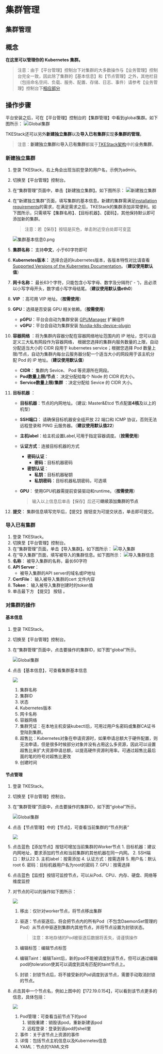 # 集群管理

## 集群管理

## 概念

**在这里可以管理你的 Kubernetes 集群。**

> 注意：由于【平台管理】控制台下对集群的大多数操作与【业务管理】控制台完全一致，因此除了集群的【基本信息】和【节点管理】之外，其他栏目（包括命名空间、负载、服务、配置、存储、日志、事件）请参考【业务管理】控制台下[相应部分](../business-console/workload-mgmt/)

## 操作步骤

平台安装之后，可在【平台管理】控制台的【集群管理】中看到global集群。如下图所示： ![Global&#x96C6;&#x7FA4;](../../.gitbook/assets/cluster%20%282%29.png)

TKEStack还可以另外**新建独立集群**以及**导入已有集群**实现**多集群的管理**。

> 注意：**新建独立集群**和**导入已有集群**都属于[TKEStack架构](../../installation/installation-architecture.md)中的**业务集群**。

### 新建独立集群

1. 登录 TKEStack，右上角会出现当前登录的用户名，示例为admin。
2. 切换至【平台管理】控制台。
3. 在“集群管理”页面中，单击【新建独立集群】。如下图所示： ![&#x65B0;&#x5EFA;&#x72EC;&#x7ACB;&#x96C6;&#x7FA4;](../../.gitbook/assets/createCluster.png)
4. 在“新建独立集群”页面，填写集群的基本信息。新建的集群需满足[installation requirements](../../installation/environment-requirement.md)的需求，在满足需求之后，TKEStack的集群添加非常便利。如下图所示，只需填写【集群名称】、【目标机器】、【密码】，其他保持默认即可添加新的集群。

   > 注意：若【保存】按钮是灰色，单击附近空白处即可变蓝

   ![&#x96C6;&#x7FA4;&#x57FA;&#x672C;&#x4FE1;&#x606F;0.png](../../.gitbook/assets/ClusterInfo.png)

5. **集群名称：** 支持**中文**，小于60字符即可
6. **Kubernetes版本：** 选择合适的kubernetes版本，各版本特性对比请查看 [Supported Versions of the Kubernetes Documentation](https://kubernetes.io/docs/home/supported-doc-versions/)。（**建议使用默认值**）
7. **网卡名称：** 最长63个字符，只能包含小写字母、数字及分隔符\(' - '\)，且必须以小写字母开头，数字或小写字母结尾。（**建议使用默认值eth0**）
8. **VIP** ：高可用 VIP 地址。（**按需使用**）
9. **GPU**：选择是否安装 GPU 相关依赖。（**按需使用**）
   * **pGPU**：平台会自动为集群安装 [GPUManager](https://github.com/tkestack/docs/blob/master/features/gpumanager.md) 扩展组件
   * **vGPU**：平台会自动为集群安装 [Nvidia-k8s-device-plugin](https://github.com/NVIDIA/k8s-device-plugin)
10. **容器网络** ：将为集群内容器分配在容器网络地址范围内的 IP 地址，您可以自定义三大私有网段作为容器网络， 根据您选择的集群内服务数量的上限，自动分配适当大小的 CIDR 段用于 kubernetes service；根据您选择 Pod 数量上限/节点，自动为集群内每台云服务器分配一个适当大小的网段用于该主机分配 Pod 的 IP 地址。（**建议使用默认值**）
    * **CIDR**： 集群内 Sevice、 Pod 等资源所在网段。
    * **Pod数量上限/节点**： 决定分配给每个 Node 的 CIDR 的大小。
    * **Service数量上限/集群** ：决定分配给 Sevice 的 CIDR 大小。
11. **目标机器** ：
    * **目标机器**：节点的内网地址。（建议: Master&Etcd 节点配置**4核**及以上的机型）
    * **SSH端口**： 请确保目标机器安全组开放 22 端口和 ICMP 协议，否则无法远程登录和 PING 云服务器。（**建议使用默认值22**）
    * **主机label**：给主机设置Label,可用于指定容器调度。（**按需使用**）
    * **认证方式**：连接目标机器的方式
      * **密码认证**：
        * **密码**：目标机器密码
      * **密钥认证**：
        * **私钥**：目标机器秘钥
        * **私钥密码**：目标机器私钥密码，可选填
    * **GPU**： 使用GPU机器需提前安装驱动和runtime。（**按需使用**）

      > 输入以上信息后单击【保存】后还可**继续添加集群的节点**
12. **提交**： 集群信息填写完毕后，【提交】按钮变为可提交状态，单击即可提交。

### 导入已有集群

1. 登录 TKEStack。
2. 切换至【平台管理】控制台。
3. 在“集群管理”页面，单击【导入集群】。如下图所示： ![&#x5BFC;&#x5165;&#x96C6;&#x7FA4;](../../.gitbook/assets/importCluster-1.png)
4. 在“导入集群”页面，填写被导入的集群信息。如下图所示： ![&#x5BFC;&#x5165;&#x96C6;&#x7FA4;&#x4FE1;&#x606F;](../../.gitbook/assets/importCluster-2.png)
5. **名称**： 被导入集群的名称，最长60字符
6. **API Server**： 
   * 被导入集群的API server的域名或IP地址
7. **CertFile**： 输入被导入集群的cert 文件内容
8. **Token**： 输入被导入集群创建时的token值
9. 单击最下方 【提交】 按钮 。

### **对集群的操作**

#### 基本信息

1. 登录 TKEStack。
2. 切换至【平台管理】控制台。
3. 在“集群管理”页面中，点击要操作的集群ID，如下图“global”所示。

   ![Global&#x96C6;&#x7FA4;](../../.gitbook/assets/cluster.png)

4. 点击【基本信息】，可查看集群基本信息

   ![](../../.gitbook/assets/basicinformation.png)

   1. 集群名称
   2. 集群ID
   3. 状态
   4. Kubernetes版本
   5. 网卡名称
   6. 容器网络
   7. 集群凭证：在本地主机安装kubectl后，可用过用户名密码或集群CA证书登陆到集群。
   8. 超售比：Kubernetes对象在申请资源时，如果申请总额大于硬件配置，则无法申请，但是很多时候部分对象并没有占用这么多资源，因此可以设置超售比来扩大资源申请总额，以提高硬件资源利用率。可通过超售比最后面的笔的符号对超售比更改
   9. 创建时间

#### 节点管理

1. 登录 TKEStack。
2. 切换至【平台管理】控制台。
3. 在“集群管理”页面中，点击要操作的集群ID，如下图“global”所示。

   ![Global&#x96C6;&#x7FA4;](../../.gitbook/assets/cluster%20%281%29.png)

4. 点击【节点管理】中的【节点】，可查看当前集群的“节点列表”

   ![](../../.gitbook/assets/nodes.png)

5. 点击蓝色【添加节点】按钮可增加当前集群的Worker节点 1. 目标机器：建议内网地址，要求添加的节点和当前集群的其他机器在同一内网。 2. SSH端口：默认22 3. 主机label：按需添加 4. 认证方式：按需选择 5. 用户名：默认root 6. 密码：目标机器用户名为root的密码 7. GPU：按需选择
6. 点击蓝色【监控】按钮可监控节点，可以从Pod、CPU、内存、硬盘、网络等维度监控
7. 对节点的可以的操作如下图所示：

   ![](../../.gitbook/assets/nodecaozuo.png)

   1. 移出：仅针对worker节点，将节点移出集群
   2. 驱逐：节点驱逐后，将会把节点内的所有Pod（不包含DaemonSet管理的Pod）从节点中驱逐到集群内其他节点，并将节点设置为封锁状态。

      > 注意：本地存储的Pod被驱逐后数据将丢失，请谨慎操作

   3. 编辑标签：编辑节点标签
   4. 编辑Taint：编辑Taint后，新的pod不能被调度到该节点，但可以通过编辑pod的toleration使其可以调度到具有匹配的taint节点上。
   5. 封锁：封锁节点后，将不接受新的Pod调度到该节点，需要手动取消封锁的节点。

8. 点击其中一个节点名，例如上图中的【172.19.0.154】，可以看到该节点更多的信息，具体包括：

   ![](../../.gitbook/assets/nodespod.png)

   1. Pod管理：可查看当前节点下的pod
      1. 销毁重建：销毁该pod，重新新建该pod
      2. 远程登录：登录到该pod的shell里
   2. 事件：关于该节点上资源的事件
   3. 详情：包括节点主机信息以及Kubernetes信息
   4. YAML：节点的YAML文件

